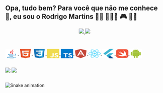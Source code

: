 ## Opa, tudo bem? Para você que não me conhece 👀, eu sou o Rodrigo Martins 🤙🏽 🧑🏾‍💻 🎮 🏃🏾

<div align="center">
  <a href="https://github.com/rdgmart" />
  <img height="150em" src="https://github-readme-stats.vercel.app/api?username=rdgmart&show_icons=true&theme=dracula&include_all_commits=true&count_private=true"/>
  <img height="150em" src="https://github-readme-stats.vercel.app/api/top-langs/?username=rdgmart&layout=compact&langs_count=7&theme=dracula"/>
</div>

##   

 <div style="display: inline_block"><br>
  <img align="center" alt="Rdgmart-Java" height="30" width="40" src="https://raw.githubusercontent.com/devicons/devicon/master/icons/java/java-original.svg">
  <img align="center" alt="Rdgmart-HTML" height="30" width="40" src="https://raw.githubusercontent.com/devicons/devicon/master/icons/html5/html5-original.svg">
  <img align="center" alt="Rdgmart-CSS" height="30" width="40" src="https://raw.githubusercontent.com/devicons/devicon/master/icons/css3/css3-original.svg">
  <img align="center" alt="Rdgmart-Js" height="30" width="40" src="https://raw.githubusercontent.com/devicons/devicon/master/icons/javascript/javascript-plain.svg">
  <img align="center" alt="Rdgmart-Ts" height="30" width="40" src="https://raw.githubusercontent.com/devicons/devicon/master/icons/typescript/typescript-plain.svg">
    <img align="center" alt="Rdgmart-Ts" height="30" width="40" src="https://raw.githubusercontent.com/devicons/devicon/master/icons/angularjs/angularjs-plain.svg">
  <img align="center" alt="Rdgmart-React" height="30" width="40" src="https://raw.githubusercontent.com/devicons/devicon/master/icons/react/react-original.svg">
  <img align="center" alt="Rdgmart-Flutter" height="30" width="40" src="https://raw.githubusercontent.com/devicons/devicon/master/icons/flutter/flutter-original.svg">
    <img align="center" alt="Rdgmart-swift" height="30" width="40" src="https://raw.githubusercontent.com/devicons/devicon/master/icons/swift/swift-original.svg">
    <img align="center" alt="Rdgmart-android" height="30" width="40" src="https://raw.githubusercontent.com/devicons/devicon/master/icons/android/android-original.svg">
</div>
  
##
 
<div> 
  <a href = "mailto:contatorodrigo@gmail.com"><img src="https://img.shields.io/badge/-Gmail-%23333?style=for-the-badge&logo=gmail&logoColor=white" target="_blank"></a>
  <a href="https://www.linkedin.com/in/rdgmartins" target="_blank"><img src="https://img.shields.io/badge/-LinkedIn-%230077B5?style=for-the-badge&logo=linkedin&logoColor=white" target="_blank"></a> 
 </div>
 
##

![Snake animation](https://github.com/rdgmart/rdgmart/blob/output/github-contribution-grid-snake.svg)



<!---
rdgmart/rdgmart is a ✨ special ✨ repository because its `README.md` (this file) appears on your GitHub profile.
You can click the Preview link to take a look at your changes.
--->
